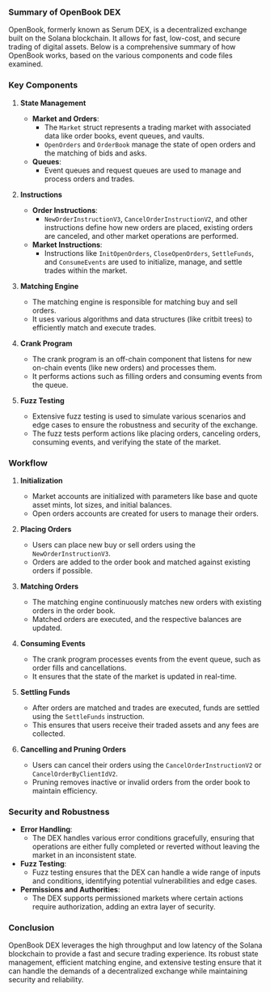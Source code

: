 ### Summary of OpenBook DEX

OpenBook, formerly known as Serum DEX, is a decentralized exchange built on the Solana blockchain. It allows for fast, low-cost, and secure trading of digital assets. Below is a comprehensive summary of how OpenBook works, based on the various components and code files examined.

### Key Components

1. **State Management**
   - **Market and Orders**:
     - The `Market` struct represents a trading market with associated data like order books, event queues, and vaults.
     - `OpenOrders` and `OrderBook` manage the state of open orders and the matching of bids and asks.
   - **Queues**:
     - Event queues and request queues are used to manage and process orders and trades.

2. **Instructions**
   - **Order Instructions**:
     - `NewOrderInstructionV3`, `CancelOrderInstructionV2`, and other instructions define how new orders are placed, existing orders are canceled, and other market operations are performed.
   - **Market Instructions**:
     - Instructions like `InitOpenOrders`, `CloseOpenOrders`, `SettleFunds`, and `ConsumeEvents` are used to initialize, manage, and settle trades within the market.

3. **Matching Engine**
   - The matching engine is responsible for matching buy and sell orders.
   - It uses various algorithms and data structures (like critbit trees) to efficiently match and execute trades.

4. **Crank Program**
   - The crank program is an off-chain component that listens for new on-chain events (like new orders) and processes them.
   - It performs actions such as filling orders and consuming events from the queue.

5. **Fuzz Testing**
   - Extensive fuzz testing is used to simulate various scenarios and edge cases to ensure the robustness and security of the exchange.
   - The fuzz tests perform actions like placing orders, canceling orders, consuming events, and verifying the state of the market.

### Workflow

1. **Initialization**
   - Market accounts are initialized with parameters like base and quote asset mints, lot sizes, and initial balances.
   - Open orders accounts are created for users to manage their orders.

2. **Placing Orders**
   - Users can place new buy or sell orders using the `NewOrderInstructionV3`.
   - Orders are added to the order book and matched against existing orders if possible.

3. **Matching Orders**
   - The matching engine continuously matches new orders with existing orders in the order book.
   - Matched orders are executed, and the respective balances are updated.

4. **Consuming Events**
   - The crank program processes events from the event queue, such as order fills and cancellations.
   - It ensures that the state of the market is updated in real-time.

5. **Settling Funds**
   - After orders are matched and trades are executed, funds are settled using the `SettleFunds` instruction.
   - This ensures that users receive their traded assets and any fees are collected.

6. **Cancelling and Pruning Orders**
   - Users can cancel their orders using the `CancelOrderInstructionV2` or `CancelOrderByClientIdV2`.
   - Pruning removes inactive or invalid orders from the order book to maintain efficiency.

### Security and Robustness

- **Error Handling**:
  - The DEX handles various error conditions gracefully, ensuring that operations are either fully completed or reverted without leaving the market in an inconsistent state.
- **Fuzz Testing**:
  - Fuzz testing ensures that the DEX can handle a wide range of inputs and conditions, identifying potential vulnerabilities and edge cases.
- **Permissions and Authorities**:
  - The DEX supports permissioned markets where certain actions require authorization, adding an extra layer of security.

### Conclusion

OpenBook DEX leverages the high throughput and low latency of the Solana blockchain to provide a fast and secure trading experience. Its robust state management, efficient matching engine, and extensive testing ensure that it can handle the demands of a decentralized exchange while maintaining security and reliability.
